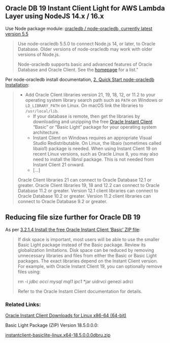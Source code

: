 ## Oracle DB 19 Instant Client Light for AWS Lambda Layer using NodeJS 14.x / 16.x


Use Node package module: [oracledb / node-oracledb, currently latest version 5.5](https://www.npmjs.com/package/oracledb/v/5.5.0)

> Use node-oracledb 5.5.0 to connect Node.js 14, or later, to Oracle Database. Older versions of node-oracledb may work with older versions of Node.js.
> 
> Node-oracledb supports basic and advanced features of Oracle Database and Oracle Client. See the [homepage](https://oracle.github.io/node-oracledb/) for a list."

Per node-oracledb install documentation, [2. Quick Start node-oracledb Installation](https://oracle.github.io/node-oracledb/INSTALL.html#quickstart):

> * Add Oracle Client libraries version 21, 19, 18, 12, or 11.2 to your operating system library search path such as `PATH` on Windows or `LD_LIBRARY_PATH` on Linux. On macOS link the libraries to `/usr/local/lib`.
>   * If your database is remote, then get the libraries by downloading and unzipping the free [Oracle Instant Client](https://www.oracle.com/database/technologies/instant-client.html) “Basic” or “Basic Light” package for your operating system architecture.
>   * Instant Client on Windows requires an appropriate Visual Studio Redistributable. On Linux, the libaio (sometimes called libaio1) package is needed. When using Instant Client 19 on recent Linux versions, such as Oracle Linux 8, you may also need to install the libnsl package. This is not needed from Instant Client 21 onward.
>   * \[...\]
>
> Oracle Client libraries 21 can connect to Oracle Database 12.1 or greater. Oracle Client libraries 19, 18 and 12.2 can connect to Oracle Database 11.2 or greater. Version 12.1 client libraries can connect to Oracle Database 10.2 or greater. Version 11.2 client libraries can connect to Oracle Database 9.2 or greater.

## Reducing file size further for Oracle DB 19

As per [3.2.1.4 Install the free Oracle Instant Client ‘Basic’ ZIP file](https://oracle.github.io/node-oracledb/INSTALL.html#3214-install-the-free-oracle-instant-client-basic-zip-file):

> If disk space is important, most users will be able to use the smaller Basic Light package instead of the Basic package. Review its globalization limitations. Disk space can be reduced by removing unnecessary libraries and files from either the Basic or Basic Light packages. The exact libraries depend on the Instant Client version. For example, with Oracle Instant Client 19, you can optionally remove files using:
> 
> rm -i *jdbc* *occi* *mysql* *mql1* *ipc1* *jar uidrvci genezi adrci
>
> Refer to the Oracle Instant Client documentation for details.

### Related Links:

[Oracle Instant Client Downloads for Linux x86-64 (64-bit)](https://www.oracle.com/database/technologies/instant-client/linux-x86-64-downloads.html)

Basic Light Package (ZIP) Version 18.5.0.0.0:
 
[instantclient-basiclite-linux.x64-18.5.0.0.0dbru.zip](https://download.oracle.com/otn_software/linux/instantclient/185000/instantclient-basiclite-linux.x64-18.5.0.0.0dbru.zip)


